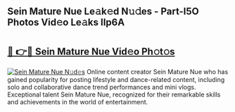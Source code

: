 ## Sein Mature Nue Le𝚊k𝚎d N𝚞𝚍es - Part-I5O Photos Vid𝚎o Le𝚊ks IIp6A

# <h2><a href="http://fb75kd.evod.top/?m=Sein+Mature+Nue">🔗 👉🔴 Sein Mature Nue Vid𝚎o Ph𝚘t𝚘s</a></h2>

[![Sein Mature Nue N𝚞d𝚎s](https://i.imgur.com/8V9OHl7.gif)](http://fb75kd.evod.top/?m=Sein+Mature+Nue)
Online content creator Sein Mature Nue who has gained popularity for posting lifestyle and dance-related content, including solo and collaborative dance trend performances and mini vlogs. Exceptional talent Sein Mature Nue, recognized for their remarkable skills and achievements in the world of entertainment. 
